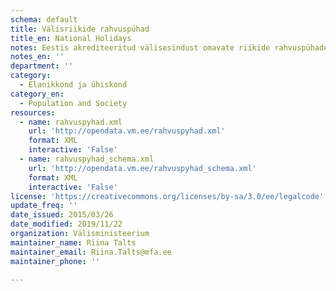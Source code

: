 ```yaml
---
schema: default
title: Välisriikide rahvuspühad
title_en: National Holidays
notes: Eestis akrediteeritud välisesindust omavate riikide rahvuspühade andmed
notes_en: ''
department: ''
category:
  - Elanikkond ja ühiskond
category_en:
  - Population and Society
resources:
  - name: rahvuspyhad.xml
    url: 'http://opendata.vm.ee/rahvuspyhad.xml'
    format: XML
    interactive: 'False'
  - name: rahvuspyhad_schema.xml
    url: 'http://opendata.vm.ee/rahvuspyhad_schema.xml'
    format: XML
    interactive: 'False'
license: 'https://creativecommons.org/licenses/by-sa/3.0/ee/legalcode'
update_freq: ''
date_issued: 2015/03/26
date_modified: 2019/11/22
organization: Välisministeerium
maintainer_name: Riina Talts
maintainer_email: Riina.Talts@mfa.ee
maintainer_phone: ''

---
```

